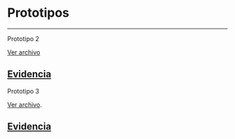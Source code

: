 # Prototipos
---
Prototipo 2

[Ver archivo](https://github.com/hopeosorio/Prototipos/blob/main/prototipo%202.unitypackage)

[Evidencia](https://github.com/user-attachments/files/17822702/Prototipo.2.pdf)
---
Prototipo 3

[Ver archivo](https://github.com/hopeosorio/Prototipos/blob/main/prototipo3.unitypackage).

[Evidencia](https://github.com/user-attachments/files/17347967/Prototipo3.pdf)
---
